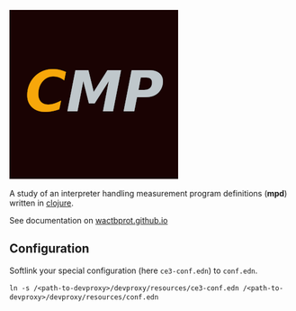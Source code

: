 ![cmp](docs/cmp_logo.png)

A study of an interpreter handling
measurement program definitions
(**mpd**) written in [clojure](https://clojure.org/).

See documentation on [wactbprot.github.io](https://wactbprot.github.io/cmp/)

## Configuration

Softlink your special configuration (here `ce3-conf.edn`) to `conf.edn`.

```shell
ln -s /<path-to-devproxy>/devproxy/resources/ce3-conf.edn /<path-to-devproxy>/devproxy/resources/conf.edn
```
